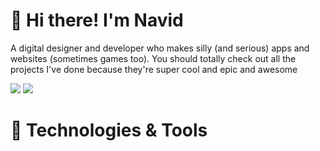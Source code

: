 <h1>👋 Hi there! I'm Navid </h1>
<p>A digital designer and developer who makes silly (and serious) apps and websites (sometimes games too). You should totally check out all the projects I've done because they're super cool and epic and awesome</p>

<div>
  <a href="https://navidmemari.com" target="_blank"><img src="https://img.shields.io/badge/Check%20Out%20My%20Portfolio-8A2BE2"/></a>
  <a href="https://www.linkedin.com/in/navid-memari/" target="_blank"><img src="https://img.shields.io/badge/Check%20Out%20My%20LinkedIn-3260A8"/></a>
</div>

<h1>🔨 Technologies & Tools</h1>
<div>
  <img src="https://img.shields.io/badge/html5-%23E34F26.svg?style=for-the-badge&logo=html5&logoColor=white" alt="" />
  <img src="https://img.shields.io/badge/css3-%231572B6.svg?style=for-the-badge&logo=css3&logoColor=white" alt="" />
  <img src="https://img.shields.io/badge/javascript-%23323330.svg?style=for-the-badge&logo=javascript&logoColor=%23F7DF1E" alt="" />
  <img src="https://img.shields.io/badge/Next-black?style=for-the-badge&logo=next.js&logoColor=white" alt=""/>
  <img src="https://img.shields.io/badge/node.js-6DA55F?style=for-the-badge&logo=node.js&logoColor=white" alt=""/>
  <img src="https://img.shields.io/badge/NODEMON-%23323330.svg?style=for-the-badge&logo=nodemon&logoColor=%BBDEAD" alt=""/>
  <img src="https://img.shields.io/badge/expo-1C1E24?style=for-the-badge&logo=expo&logoColor=#D04A37" alt="" />
  <img src="https://img.shields.io/badge/express.js-%23404d59.svg?style=for-the-badge&logo=express&logoColor=%2361DAFB" alt="" />
  <img src="https://img.shields.io/badge/react-%2320232a.svg?style=for-the-badge&logo=react&logoColor=%2361DAFB" alt="" />
  <img src="https://img.shields.io/badge/react_native-%2320232a.svg?style=for-the-badge&logo=react&logoColor=%2361DAFB" alt="" />
  <img src="https://img.shields.io/badge/WordPress-%23117AC9.svg?style=for-the-badge&logo=WordPress&logoColor=white" alt="" />
  <img src="https://img.shields.io/badge/c%23-%23239120.svg?style=for-the-badge&logo=csharp&logoColor=white" alt="" />
  <img src="https://img.shields.io/badge/Adobe%20After%20Effects-9999FF.svg?style=for-the-badge&logo=Adobe%20After%20Effects&logoColor=white" alt="" />
  <img src="https://img.shields.io/badge/Adobe%20InDesign-49021F?style=for-the-badge&logo=adobeindesign&logoColor=white" alt="" />
  <img src="https://img.shields.io/badge/Adobe%20Lightroom-31A8FF.svg?style=for-the-badge&logo=Adobe%20Lightroom&logoColor=white" alt="" />
  <img src="https://img.shields.io/badge/adobe%20photoshop-%2331A8FF.svg?style=for-the-badge&logo=adobe%20photoshop&logoColor=white" alt="" />
  <img src="https://img.shields.io/badge/Adobe%20Premiere%20Pro-9999FF.svg?style=for-the-badge&logo=Adobe%20Premiere%20Pro&logoColor=white" alt =""/>
  <img src="https://img.shields.io/badge/Aseprite-FFFFFF?style=for-the-badge&logo=Aseprite&logoColor=#7D929E" alt=""/>
  <img src="https://img.shields.io/badge/blender-%23F5792A.svg?style=for-the-badge&logo=blender&logoColor=white" alt=""/>
  <img src="https://img.shields.io/badge/Canva-%2300C4CC.svg?style=for-the-badge&logo=Canva&logoColor=white" alt=""/>
  <img src="https://img.shields.io/badge/figma-%23F24E1E.svg?style=for-the-badge&logo=figma&logoColor=white" alt=""/>
  <img src="" alt=""/>
  <img src="" alt=""/>
</div>
<!--
**nmemari/nmemari** is a ✨ _special_ ✨ repository because its `README.md` (this file) appears on your GitHub profile.

Here are some ideas to get you started:

- 🔭 I’m currently working on ...
- 🌱 I’m currently learning ...
- 👯 I’m looking to collaborate on ...
- 🤔 I’m looking for help with ...
- 💬 Ask me about ...
- 📫 How to reach me: ...
- 😄 Pronouns: ...
- ⚡ Fun fact: ...
-->
